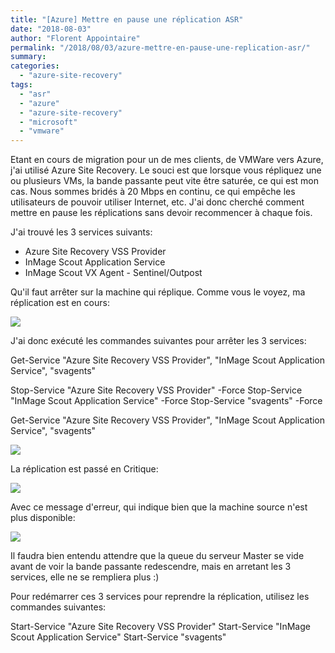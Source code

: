 ```yaml
---
title: "[Azure] Mettre en pause une réplication ASR"
date: "2018-08-03"
author: "Florent Appointaire"
permalink: "/2018/08/03/azure-mettre-en-pause-une-replication-asr/"
summary:
categories: 
  - "azure-site-recovery"
tags: 
  - "asr"
  - "azure"
  - "azure-site-recovery"
  - "microsoft"
  - "vmware"
---
```

Etant en cours de migration pour un de mes clients, de VMWare vers Azure, j'ai utilisé Azure Site Recovery. Le souci est que lorsque vous répliquez une ou plusieurs VMs, la bande passante peut vite être saturée, ce qui est mon cas. Nous sommes bridés à 20 Mbps en continu, ce qui empêche les utilisateurs de pouvoir utiliser Internet, etc. J'ai donc cherché comment mettre en pause les réplications sans devoir recommencer à chaque fois.

J'ai trouvé les 3 services suivants:

- Azure Site Recovery VSS Provider
- InMage Scout Application Service
- InMage Scout VX Agent - Sentinel/Outpost

Qu'il faut arrêter sur la machine qui réplique. Comme vous le voyez, ma réplication est en cours:

[![](https://cloudyjourney.fr/wp-content/uploads/2018/08/ASRPauseRep01.png)](https://cloudyjourney.fr/wp-content/uploads/2018/08/ASRPauseRep01.png)

J'ai donc exécuté les commandes suivantes pour arrêter les 3 services:

Get-Service "Azure Site Recovery VSS Provider", "InMage Scout Application Service", "svagents"

Stop-Service "Azure Site Recovery VSS Provider" -Force
Stop-Service "InMage Scout Application Service" -Force
Stop-Service "svagents" -Force

Get-Service "Azure Site Recovery VSS Provider", "InMage Scout Application Service", "svagents"

[![](https://cloudyjourney.fr/wp-content/uploads/2018/08/ASRPauseRep02.png)](https://cloudyjourney.fr/wp-content/uploads/2018/08/ASRPauseRep02.png)

La réplication est passé en Critique:

[![](https://cloudyjourney.fr/wp-content/uploads/2018/08/ASRPauseRep03.png)](https://cloudyjourney.fr/wp-content/uploads/2018/08/ASRPauseRep03.png)

Avec ce message d'erreur, qui indique bien que la machine source n'est plus disponible:

[![](https://cloudyjourney.fr/wp-content/uploads/2018/08/ASRPauseRep04.png)](https://cloudyjourney.fr/wp-content/uploads/2018/08/ASRPauseRep04.png)

Il faudra bien entendu attendre que la queue du serveur Master se vide avant de voir la bande passante redescendre, mais en arretant les 3 services, elle ne se rempliera plus :)

Pour redémarrer ces 3 services pour reprendre la réplication, utilisez les commandes suivantes:

Start-Service "Azure Site Recovery VSS Provider"
Start-Service "InMage Scout Application Service"
Start-Service "svagents"
